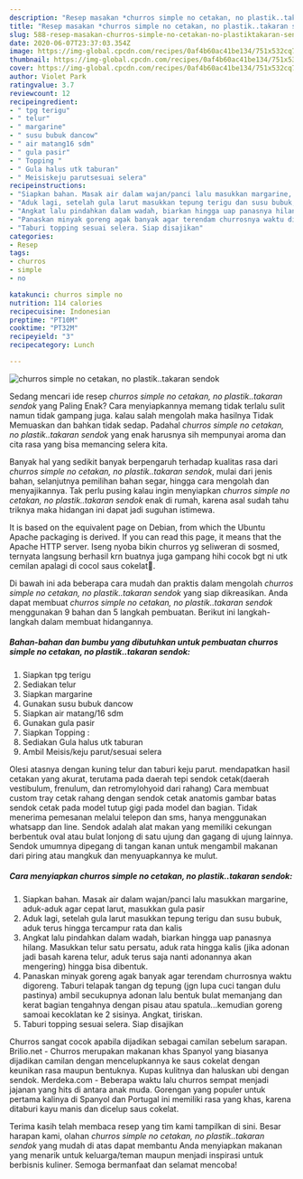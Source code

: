```yaml
---
description: "Resep masakan *churros simple no cetakan, no plastik..takaran sendok* | Cara Masak *churros simple no cetakan, no plastik..takaran sendok* Yang Enak dan Simpel"
title: "Resep masakan *churros simple no cetakan, no plastik..takaran sendok* | Cara Masak *churros simple no cetakan, no plastik..takaran sendok* Yang Enak dan Simpel"
slug: 588-resep-masakan-churros-simple-no-cetakan-no-plastiktakaran-sendok-cara-masak-churros-simple-no-cetakan-no-plastiktakaran-sendok-yang-enak-dan-simpel
date: 2020-06-07T23:37:03.354Z
image: https://img-global.cpcdn.com/recipes/0af4b60ac41be134/751x532cq70/churros-simple-no-cetakan-no-plastiktakaran-sendok-foto-resep-utama.jpg
thumbnail: https://img-global.cpcdn.com/recipes/0af4b60ac41be134/751x532cq70/churros-simple-no-cetakan-no-plastiktakaran-sendok-foto-resep-utama.jpg
cover: https://img-global.cpcdn.com/recipes/0af4b60ac41be134/751x532cq70/churros-simple-no-cetakan-no-plastiktakaran-sendok-foto-resep-utama.jpg
author: Violet Park
ratingvalue: 3.7
reviewcount: 12
recipeingredient:
- " tpg terigu"
- " telur"
- " margarine"
- " susu bubuk dancow"
- " air matang16 sdm"
- " gula pasir"
- " Topping "
- " Gula halus utk taburan"
- " Meisiskeju parutsesuai selera"
recipeinstructions:
- "Siapkan bahan. Masak air dalam wajan/panci lalu masukkan margarine, aduk-aduk agar cepat larut, masukkan gula pasir"
- "Aduk lagi, setelah gula larut masukkan tepung terigu dan susu bubuk, aduk terus hingga tercampur rata dan kalis"
- "Angkat lalu pindahkan dalam wadah, biarkan hingga uap panasnya hilang. Masukkan telur satu persatu, aduk rata hingga kalis (jika adonan jadi basah karena telur, aduk terus saja nanti adonannya akan mengering) hingga bisa dibentuk."
- "Panaskan minyak goreng agak banyak agar terendam churrosnya waktu digoreng. Taburi telapak tangan dg tepung (jgn lupa cuci tangan dulu pastinya) ambil secukupnya adonan lalu bentuk bulat memanjang dan kerat bagian tengahnya dengan pisau atau spatula...kemudian goreng samoai kecoklatan ke 2 sisinya. Angkat, tiriskan."
- "Taburi topping sesuai selera. Siap disajikan"
categories:
- Resep
tags:
- churros
- simple
- no

katakunci: churros simple no 
nutrition: 114 calories
recipecuisine: Indonesian
preptime: "PT10M"
cooktime: "PT32M"
recipeyield: "3"
recipecategory: Lunch

---
```



![*churros simple no cetakan, no plastik..takaran sendok*](https://img-global.cpcdn.com/recipes/0af4b60ac41be134/751x532cq70/churros-simple-no-cetakan-no-plastiktakaran-sendok-foto-resep-utama.jpg)

Sedang mencari ide resep *churros simple no cetakan, no plastik..takaran sendok* yang Paling Enak? Cara menyiapkannya memang tidak terlalu sulit namun tidak gampang juga. kalau salah mengolah maka hasilnya Tidak Memuaskan dan bahkan tidak sedap. Padahal *churros simple no cetakan, no plastik..takaran sendok* yang enak harusnya sih mempunyai aroma dan cita rasa yang bisa memancing selera kita.

Banyak hal yang sedikit banyak berpengaruh terhadap kualitas rasa dari *churros simple no cetakan, no plastik..takaran sendok*, mulai dari jenis bahan, selanjutnya pemilihan bahan segar, hingga cara mengolah dan menyajikannya. Tak perlu pusing kalau ingin menyiapkan *churros simple no cetakan, no plastik..takaran sendok* enak di rumah, karena asal sudah tahu triknya maka hidangan ini dapat jadi suguhan istimewa.

It is based on the equivalent page on Debian, from which the Ubuntu Apache packaging is derived. If you can read this page, it means that the Apache HTTP server. Iseng nyoba bikin churros yg seliweran di sosmed, ternyata langsung berhasil krn buatnya juga gampang hihi cocok bgt ni utk cemilan apalagi di cocol saus cokelat🥰.


Di bawah ini ada beberapa cara mudah dan praktis dalam mengolah *churros simple no cetakan, no plastik..takaran sendok* yang siap dikreasikan. Anda dapat membuat *churros simple no cetakan, no plastik..takaran sendok* menggunakan 9 bahan dan 5 langkah pembuatan. Berikut ini langkah-langkah dalam membuat hidangannya.

<!--inarticleads1-->

##### Bahan-bahan dan bumbu yang dibutuhkan untuk pembuatan *churros simple no cetakan, no plastik..takaran sendok*:

1. Siapkan  tpg terigu
1. Sediakan  telur
1. Siapkan  margarine
1. Gunakan  susu bubuk dancow
1. Siapkan  air matang/16 sdm
1. Gunakan  gula pasir
1. Siapkan  Topping :
1. Sediakan  Gula halus utk taburan
1. Ambil  Meisis/keju parut/sesuai selera


Olesi atasnya dengan kuning telur dan taburi keju parut. mendapatkan hasil cetakan yang akurat, terutama pada daerah tepi sendok cetak(daerah vestibulum, frenulum, dan retromylohyoid dari rahang) Cara membuat custom tray cetak rahang dengan sendok cetak anatomis gambar batas sendok cetak pada model tutup gigi pada model dan bagian. Tidak menerima pemesanan melalui telepon dan sms, hanya menggunakan whatsapp dan line. Sendok adalah alat makan yang memiliki cekungan berbentuk oval atau bulat lonjong di satu ujung dan gagang di ujung lainnya. Sendok umumnya dipegang di tangan kanan untuk mengambil makanan dari piring atau mangkuk dan menyuapkannya ke mulut. 

<!--inarticleads2-->

##### Cara menyiapkan *churros simple no cetakan, no plastik..takaran sendok*:

1. Siapkan bahan. Masak air dalam wajan/panci lalu masukkan margarine, aduk-aduk agar cepat larut, masukkan gula pasir
1. Aduk lagi, setelah gula larut masukkan tepung terigu dan susu bubuk, aduk terus hingga tercampur rata dan kalis
1. Angkat lalu pindahkan dalam wadah, biarkan hingga uap panasnya hilang. Masukkan telur satu persatu, aduk rata hingga kalis (jika adonan jadi basah karena telur, aduk terus saja nanti adonannya akan mengering) hingga bisa dibentuk.
1. Panaskan minyak goreng agak banyak agar terendam churrosnya waktu digoreng. Taburi telapak tangan dg tepung (jgn lupa cuci tangan dulu pastinya) ambil secukupnya adonan lalu bentuk bulat memanjang dan kerat bagian tengahnya dengan pisau atau spatula...kemudian goreng samoai kecoklatan ke 2 sisinya. Angkat, tiriskan.
1. Taburi topping sesuai selera. Siap disajikan


Churros sangat cocok apabila dijadikan sebagai camilan sebelum sarapan. Brilio.net - Churros merupakan makanan khas Spanyol yang biasanya dijadikan camilan dengan mencelupkannya ke saus cokelat dengan keunikan rasa maupun bentuknya. Kupas kulitnya dan haluskan ubi dengan sendok. Merdeka.com - Beberapa waktu lalu churros sempat menjadi jajanan yang hits di antara anak muda. Gorengan yang populer untuk pertama kalinya di Spanyol dan Portugal ini memiliki rasa yang khas, karena ditaburi kayu manis dan dicelup saus cokelat. 

Terima kasih telah membaca resep yang tim kami tampilkan di sini. Besar harapan kami, olahan *churros simple no cetakan, no plastik..takaran sendok* yang mudah di atas dapat membantu Anda menyiapkan makanan yang menarik untuk keluarga/teman maupun menjadi inspirasi untuk berbisnis kuliner. Semoga bermanfaat dan selamat mencoba!
